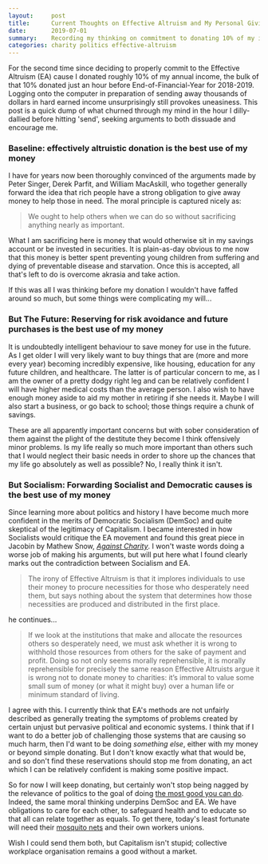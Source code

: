 ```yaml
---
layout:     post
title:      Current Thoughts on Effective Altruism and My Personal Giving 
date:       2019-07-01
summary:    Recording my thinking on commitment to donating 10% of my income.
categories: charity politics effective-altruism
---
```


For the second time since deciding to properly commit to the Effective Altruism (EA) cause I donated roughly 10% of my annual income, the
bulk of that 10% donated just an hour before End-of-Financial-Year for 2018-2019. Logging onto the computer in preparation of sending away thousands
of dollars in hard earned income unsurprisingly still provokes uneasiness. This post is a quick dump of what churned through my mind in the 
hour I dilly-dallied before hitting 'send', seeking arguments to both dissuade and encourage me. 

### Baseline: effectively altruistic donation is the best use of my money

I have for years now been thoroughly convinced of the arguments made by Peter Singer, Derek Parfit, and William MacAskill, who together generally
forward the idea that rich people have a strong obligation to give away money to help those in need. The moral principle is captured nicely as:

> We ought to help others when we can do so without sacrificing anything nearly as important.

What I am sacrificing here is money that would otherwise sit in my savings account or be invested in securities. It is plain-as-day obvious to me
now that this money is better spent preventing young children from suffering and dying of preventable disease and starvation. 
Once this is accepted, all that's left to do is overcome akrasia and take action.

If this was all I was thinking before my donation I wouldn't have faffed around so much, but some things were complicating my will...


### But The Future: Reserving for risk avoidance and future purchases is the best use of my money

It is undoubtedly intelligent behaviour to save money for use in the future. As I get older I will very likely want to buy things
that are (more and more every year) becoming incredibly expensive, like housing, education for any future children, and healthcare. The latter is of particular
concern to me, as I am the owner of a pretty dodgy right leg and can be relatively confident I will have higher medical costs than the average person. I also wish to have enough
money aside to aid my mother in retiring if she needs it. Maybe I will also start a business, or go back to school; those things require a chunk of savings.

These are all apparently important concerns but with sober consideration of them against the plight of the destitute they
become I think offensively minor problems. Is my life really so much more important than others such that I would neglect their basic
needs in order to shore up the chances that my life go absolutely as well as possible? No, I really think it isn't.


### But Socialism: Forwarding Socialist and Democratic causes is the best use of my money

Since learning more about politics and history I have become much more confident in the merits of Democratic Socialism (DemSoc) and quite
skeptical of the legitimacy of Capitalism. I became interested in how Socialists would critique the EA movement and found this great piece
in Jacobin by Mathew Snow, [*Against Charity*](https://www.jacobinmag.com/2015/08/peter-singer-charity-effective-altruism/). I won't waste words doing 
a worse job of making his arguments, but will put here what I found clearly marks out the contradiction between Socialism and EA. 

> The irony of Effective Altruism is that it implores individuals to use their money to procure necessities for those who desperately need them, but says nothing about the system that determines how those necessities are produced and distributed in the first place.

he continues...
 
> If we look at the institutions that make and allocate the resources others so desperately need, we must ask whether it is wrong to withhold those resources from others for the sake of payment and profit. Doing so not only seems morally reprehensible, it is morally reprehensible for precisely the same reason Effective Altruists argue it is wrong not to donate money to charities: it’s immoral to value some small sum of money (or what it might buy) over a human life or minimum standard of living. 

I agree with this. I currently think that EA's methods are not unfairly described as generally treating the symptoms of problems created by certain unjust but pervasive
political and economic systems. I think that if I want to do a better job of challenging those systems that are causing so much harm, 
then I'd want to be doing *something else*, either with my money or beyond simple donating. But I don't know exactly what that would be, and
so don't find these reservations should stop me from donating, an act which I can be relatively confident is making some positive impact.

So for now I will keep donating, but certainly won't stop being nagged by the relevance of politics to the goal of doing [the most good you can do](https://en.wikipedia.org/wiki/The_Most_Good_You_Can_Do). 
Indeed, the same moral thinking underpins DemSoc and EA. We have obligations to care for each other, to safeguard health and to educate 
so that all can relate together as equals. To get there, today's least fortunate will need their [mosquito nets](https://www.givewell.org/charities/amf) and their own workers unions. 

Wish I could send them both, but Capitalism isn't stupid; collective workplace organisation remains a good without a market.

 
